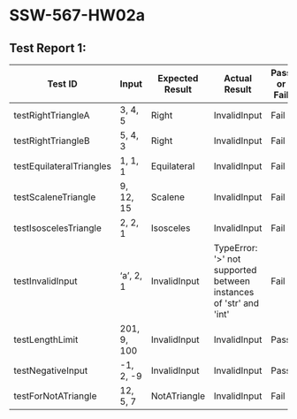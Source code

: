 # SSW-567-HW02a

## Test Report 1:

|Test ID|Input|Expected Result|Actual Result|Pass or Fail|
|---|---|---|---|---|
|testRightTriangleA|3, 4, 5|Right|InvalidInput|Fail|
|testRightTriangleB|5, 4, 3|Right|InvalidInput|Fail|
|testEquilateralTriangles|1, 1, 1|Equilateral|InvalidInput|Fail|
|testScaleneTriangle|9, 12, 15|Scalene|InvalidInput|Fail|
|testIsoscelesTriangle|2, 2, 1|Isosceles|InvalidInput|Fail|
|testInvalidInput|‘a’, 2, 1|InvalidInput|TypeError: '>' not supported between instances of 'str' and 'int'|Fail|
|testLengthLimit|201, 9, 100|InvalidInput|InvalidInput|Pass|
|testNegativeInput|-1, 2, -9|InvalidInput|InvalidInput|Pass|
|testForNotATriangle|12, 5, 7|NotATriangle|InvalidInput|Fail|

